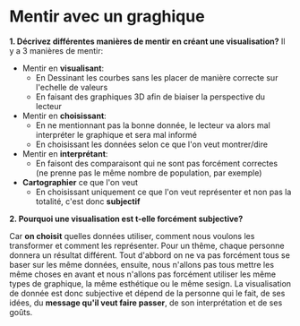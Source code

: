 # Mentir avec un graghique

**1.    Décrivez différentes manières de mentir en créant une visualisation?**
Il y a 3 manières de mentir:
- Mentir en **visualisant**:
    - En Dessinant les courbes sans les placer de manière correcte sur l'echelle de valeurs
    - En faisant des graphiques 3D afin de biaiser la perspective du lecteur
- Mentir en **choisissant**:
    - En ne mentionnant pas la bonne donnée, le lecteur va alors mal interpréter le graphique et sera mal informé
    - En choisissant les données selon ce que l'on veut montrer/dire
- Mentir en **interprétant**:
    - En faisont des comparaisont qui ne sont pas forcément correctes (ne prenne pas le même nombre de population, par exemple)
- **Cartographier** ce que l'on veut
    - En choisissant uniquement ce que l'on veut représenter et non pas la totalité, c'est donc **subjectif**

**2.    Pourquoi une visualisation est t-elle forcément subjective?**

Car **on choisit** quelles données utiliser, comment nous voulons les transformer et comment les représenter.
Pour un thême, chaque personne donnera un résultat différent. Tout d'abbord on ne va pas forcément tous se baser sur les même données, ensuite, nous n'allons pas tous mettre les même choses en avant et nous n'allons pas forcément utiliser les même types de graphique, la même esthétique ou le même sesign.
La visualisation de donnée est donc subjective et dépend de la personne qui le fait, de ses idées, du **message qu'il veut faire passer**, de son interprétation et de ses goûts.



